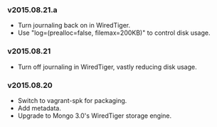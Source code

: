 ### v2015.08.21.a
- Turn journaling back on in WiredTiger.
- Use "log=(prealloc=false, filemax=200KB)" to control disk usage.
### v2015.08.21
- Turn off journaling in WiredTiger, vastly reducing disk usage.
### v2015.08.20
- Switch to vagrant-spk for packaging.
- Add metadata.
- Upgrade to Mongo 3.0's WiredTiger storage engine.

